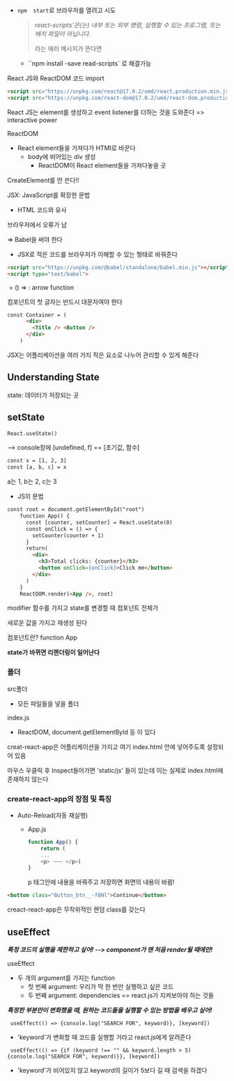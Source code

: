 - `npm  start`로 브라우저를 열려고 시도

  > *react-scripts'은(는) 내부 또는 외부 명령, 실행할 수 있는 프로그램, 또는 배치 파일이 아닙니다.*
  >
  > 라는 에러 메시지가 뜬다면

  - ``npm install -save read-scripts` 로 해결가능





React JS와 ReactDOM 코드 import

```html
<script src="https://unpkg.com/react@17.0.2/umd/react.production.min.js"></script>
<script src="https://unpkg.com/react-dom@17.0.2/umd/react-dom.production.min.js"></script>
```

React JS는 element를 생성하고 event listener를 더하는 것을 도와준다 => interactive power

ReactDOM

- React element들을 가져다가 HTMl로 바꾼다
  - body에 비어있는 div 생성
    - ReactDOM이 React element들을 가져다놓을 곳



CreateElement를 안 쓴다!!

JSX: JavaScript를 확장한 문법

- HTML 코드와 유사



브라우저에서 오류가 남

=> Babel을 써야 한다

- JSX로 적은 코드를 브라우저가 이해할 수 있는 형태로 바꿔준다

```html
<script src="https://unpkg.com/@babel/standalone/babel.min.js"></script>
<script type="text/babel">
```

​		= () => : arrow function





컴포넌트의 첫 글자는 반드시 대문자여야 한다

```html
const Container = (
      <div>
        <Title /> <Button />
      </div>
    )
```



JSX는 어플리케이션을 여러 가지 작은 요소로 나누어 관리할 수 있게 해준다





## Understanding State

state: 데이터가 저장되는 곳



## setState

```html
React.useState()
```

--> console창에 [undefined, f] == [초기값, 함수]

```html
const x = [1, 2, 3]
const [a, b, c] = x
```

a는 1, b는 2, c는 3

- JS의 문법



```html
const root = document.getElementById("root")
    function App() {
      const [counter, setCounter] = React.useState(0)
      const onClick = () => {
        setCounter(counter + 1)
      }
      return(
        <div>
          <h3>Total clicks: {counter}</h3>
          <button onClick={onClick}>Click me</button>
        </div>
      )
    }
    ReactDOM.render(<App />, root)
```







modifier 함수를 가지고 state를 변경할 때 컴포넌트 전체가

새로운 값을 가지고 재생성 된다

컴포넌트란? function App



**state가 바뀌면 리렌더링이 일어난다**



### 폴더

src폴더

- 모든 파일들을 넣을 폴더

index.js

- ReactDOM, document.getElementById 등 이 있다



creat-react-app은 어플리케이션을 가지고 여기 index.html 안에 넣어주도록 설정되어 있음



마우스 우클릭 후 Inspect들어가면 'static/js' 들이 있는데 이는 실제로 index.html에 존재하지 않는다



### create-react-app의 장점 및 특징

- Auto-Reload(자동 재실행)

  - App.js

    ```js
    function App() {
        return (
        ...
        <p> ~~~ </p>)
    }
    ```

    p 태그안에 내용을 바꿔주고 저장하면 화면의 내용이 바뀜!



```html
<button class="Button_btn__-f8Nl">Continue</button>
```

creact-react-app은 무작위적인 랜덤 class를 갖는다





## useEffect

***특정 코드의 실행을 제한하고 싶어! --> component가 맨 처음 render될 때에만!***

useEffect

- 두 개의 argument를 가지는 function
  - 첫 번째 argument: 우리가 딱 한 번만 실행하고 싶은 코드
  - 두 번째 argument: dependencies == react.js가 지켜보아야 하는 것들



***특정한 부분만이 변화했을 때, 원하는 코드들을 실행할 수 있는 방법을 배우고 싶어!***

` useEffect(() => {console.log("SEARCH FOR", keyword)}, [keyword])`

- 'keyword'가 변화할 때 코드를 실행할 거라고 react.js에게 알려준다

` useEffect(() => {if (keyword !== "" && keyword.length > 5) {console.log("SEARCH FOR", keyword)}}, [keyword])`

- 'keyword'가 비어있지 않고 keyword의 길이가 5보다 길 때 검색을 하겠다

